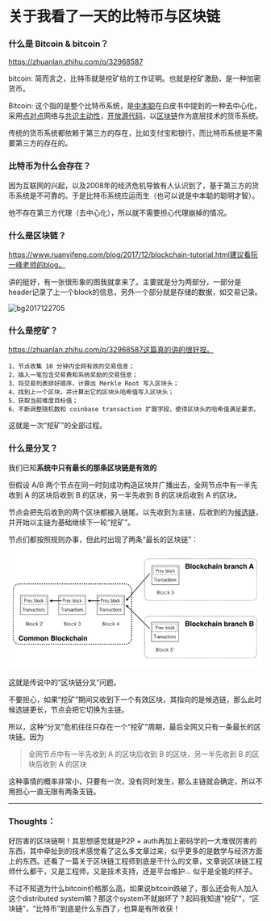 # 关于我看了一天的比特币与区块链

### 什么是 Bitcoin & bitcoin？

https://zhuanlan.zhihu.com/p/32968587

bitcoin: 简而言之，比特币就是挖矿给的工作证明。也就是挖矿激励，是一种加密货币。

Bitcoin: 这个指的是整个比特币系统，是[中本聪](https://zh.wikipedia.org/wiki/中本聪)在白皮书中提到的一种去中心化，采用[点对点](https://zh.wikipedia.org/wiki/點對點)网络与[共识主动性](https://zh.wikipedia.org/wiki/共识主动性)，[开放源代码](https://zh.wikipedia.org/wiki/開放原始碼)，以[区块链](https://zh.wikipedia.org/wiki/区块链)作为底层技术的货币系统。

传统的货币系统都依赖于第三方的存在，比如支付宝和银行，而比特币系统是不需要第三方的存在的。

### 比特币为什么会存在？

因为互联网的兴起，以及2008年的经济危机导致有人认识到了，基于第三方的货币系统是不可靠的。于是比特币系统应运而生（也可以说是中本聪的聪明才智）。

他不存在第三方代理（去中心化），所以就不需要担心代理崩掉的情况。

### 什么是区块链？

https://www.ruanyifeng.com/blog/2017/12/blockchain-tutorial.html建议看阮一峰老师的blog。

讲的挺好，有一张很形象的图我就拿来了。主要就是分为两部分，一部分是header记录了上一个block的信息，另外一个部分就是存储的数据，如交易记录。

![bg2017122705](C:\Users\vic\Desktop\bg2017122705.png)

### 什么是挖矿？

https://zhuanlan.zhihu.com/p/32968587这篇真的讲的很好捏。

```text
1、节点收集 10 分钟内全网有效的交易信息；
2、插入一笔包含交易费和系统奖励的交易信息；
3、将交易列表排好顺序，计算出 Merkle Root 写入区块头；
4、找到上一个区块，并计算出它的区块头哈希值写入区块头；
5、获取当前难度目标值；
6、不断调整随机数和 coinbase transaction 扩展字段，使得区块头的哈希值满足要求。 
```

这就是一次“挖矿”的全部过程。

### 什么是分叉？

我们已知**系统中只有最长的那条区块链是有效的**

但假设 A/B 两个节点在同一时刻成功构造区块并广播出去，全网节点中有一半先收到 A 的区块后收到 B 的区块，另一半先收到 B 的区块后收到 A 的区块。

节点会把先后收到的两个区块都接入链尾，以先收到为主链，后收到的为[候选链](https://www.zhihu.com/search?q=候选链&search_source=Entity&hybrid_search_source=Entity&hybrid_search_extra={"sourceType"%3A"article"%2C"sourceId"%3A"32968587"})，并开始以主链为基础继续下一轮“挖矿”。

节点们都按照规则办事，但此时出现了两条“最长的区块链”：

![v2-75628d00e878b7c80907eef65a76fa9e_720w](https://raw.githubusercontent.com/Vikyanite/talks/main/images/v2-75628d00e878b7c80907eef65a76fa9e_720w.png)

这就是传说中的“区块链分叉”问题。



不要担心，如果“挖矿”期间又收到下一个有效区块，其指向的是候选链，那么此时候选链更长，节点会把它切换为主链。

所以，这种“分叉”危机往往只存在一个“挖矿”周期，最后全网又只有一条最长的区块链。因为

> 全网节点中有一半先收到 A 的区块后收到 B 的区块，另一半先收到 B 的区块后收到 A 的区块

这种事情的概率非常小，只要有一次，没有同时发生，那么主链就会确定，所以不用担心一直无限有两条支链。

------

### Thoughts：

好厉害的区块链啊！其思想感觉就是P2P + auth再加上密码学的一大堆很厉害的东西，其中牵扯到的技术感觉看了这么多文章过来，似乎更多的是数学与经济方面上的东西。还看了一篇关于区块链工程师到底是干什么的文章，文章说区块链工程师什么都干，又是工程师，又是技术支持，还是平台维护... 似乎是全能的样子。

不过不知道为什么bitcoin价格那么高，如果说bitcoin跌破了，那么还会有人加入这个distributed system嘛？那这个system不就崩坏了？起码我知道"挖矿"，“区块链”，“比特币”到底是什么东西了，也算是有所收获！